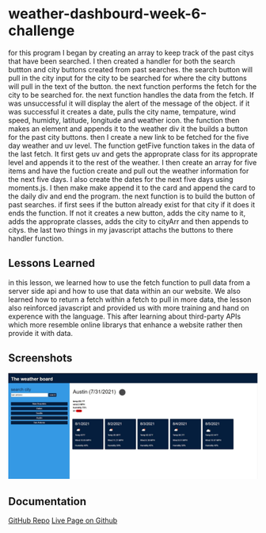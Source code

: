 # weather-dashbourd-week-6-challenge

for this program I began by creating an array to keep track of the past citys that have been searched. I then created a handler for both the search buttton and city buttons created from past searches. the search button will pull in the city input for the city to be searched for where the city buttons will pull in the text of the button. the next function performs the fetch for the city to be searched for. the next function handles the data from the fetch. If was unsuccessful it will display the alert of the message of the object. if it was successful it creates a date, pulls the city name, tempature, wind speed, humidty, latitude, longitude and weather icon. the function then makes an element and appends it to the weather div it the builds a button for the past city buttons. then I create a new link to be fetched for the five day weather and uv level. The function getFive function takes in the data of the last fetch. It first gets uv and gets the approprate class for its approprate level and appends it to the rest of the weather. I then create an array for five items and have the fuction create and pull out the weather information for the next five days. I also create the dates for the next five days using moments.js. I then make make append it to the card and append the card to the daily div and end the program. the next function is to build the button of past searches. if first sees if the button already exist for that city if it does it ends the function. If not it creates a new button, adds the city name to it, adds the approprate classes, adds the city to cityArr and then appends to citys. the last two things in my javascript attachs the buttons to there handler function.                                                                           

## Lessons Learned
in this lesson, we learned how to use the fetch function to pull data from a server side api and how to use that data within an our website. We also learned how to return a fetch within a fetch to pull in more data, the lesson also reinforced javascript and provided us with more training and hand on experence with the language. This after learning about third-party APIs which more resemble online librarys that enhance a website rather then provide it with data.


## Screenshots
![App Screenshot](assets/images/weather-app.JPG)

## Documentation

[GitHub Repo](https://github.com/allenharborth9835/weather-dashbourd-week-6-challenge)
[Live Page on Github](https://allenharborth9835.github.io/weather-dashbourd-week-6-challenge/)